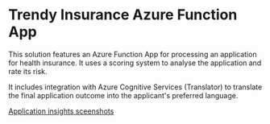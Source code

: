 # Trendy Insurance Azure Function App

This solution features an Azure Function App for processing an application for health insurance. It uses a scoring system to analyse the application and rate its risk.

It includes integration with Azure Cognitive Services (Translator) to translate the final application outcome into the applicant's preferred language.

[Application insights sceenshots](docs/application-insights.md)